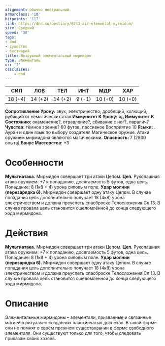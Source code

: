 ```yaml
---
alignment: обычно нейтральный
armorclass: '18'
hitpoints: '117'
link: https://dnd.su/bestiary/6743-air-elemental-myrmidon/
size: Средний
speed: '30'
tags:
- dnd
- существо
- бестиарий
title: Воздушный элементальный мирмидон
type: Элементаль
cr: '7'
cssclasses:
    - dnd
---
```



| СИЛ | ЛОВ | ТЕЛ | ИНТ | МДР | ХАР |
|---|---|---|---|---|---|
| 18 (+4) | 14 (+2) | 14 (+2) | 9 (-1) | 10 (+0) | 10 (+0) |
**Сопротивление Урону:** звук, электричество; дробящий, колющий, рубящий от немагических атак
**Иммунитет К Урону:** яд
**Иммунитет К Состоянию:** окаменение?, отравление?, сбивание с ног?, паралич?
**Чувства:** тёмное зрение? 60 футов, пассивное Восприятие 10
**Языки:** . Ауран и один язык по выбору создателя
Магическое оружие. Атаки оружием мирмидона являются магическими.
**Опасность:** 7 (2900 опыта)
**Бонус Мастерства:** +3


# Особенности
**Мультиатака.** Мирмидон совершает три атаки Цепом.
**Цеп.** Рукопашная атака оружием: +7 к попаданию, досягаемость 5 футов, одна цель. Попадание: 8 (1к8 + 4) урона силовым поле.
**Удар молнии (перезарядка 6).** Мирмидон совершает одну атаку Цепом. В случае попадания цель дополнительно получает 18 (4к8) урона электричеством и должна преуспеть спасброске Телосложения Сл 13. В случае провала цель становится ошеломлённой до конца следующего хода мирмидона.


# Действия
**Мультиатака.** Мирмидон совершает три атаки Цепом.
**Цеп.** Рукопашная атака оружием: +7 к попаданию, досягаемость 5 футов, одна цель. Попадание: 8 (1к8 + 4) урона силовым поле.
**Удар молнии (перезарядка 6).** Мирмидон совершает одну атаку Цепом. В случае попадания цель дополнительно получает 18 (4к8) урона электричеством и должна преуспеть спасброске Телосложения Сл 13. В случае провала цель становится ошеломлённой до конца следующего хода мирмидона.


# Описание
Элементальные мирмидоны – элементали, призванные и связанные магией в ритуально созданных пластинчатых доспехах. В такой форме они не помнят о своём прежнем существовании в форме свободного элементаля. Они существуют только для того, чтобы следовать приказам своих хозяев.